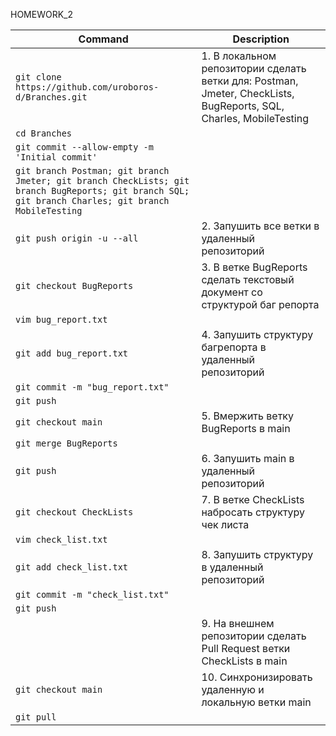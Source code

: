 HOMEWORK_2

| Command | Description |
| ---- | --- |
|`git clone https://github.com/uroboros-d/Branches.git`|1. В локальном репозитории сделать ветки для: Postman, Jmeter, CheckLists, BugReports, SQL, Charles, MobileTesting|
|`cd Branches`||
|`git commit --allow-empty -m 'Initial commit'`|
|`git branch Postman; git branch Jmeter; git branch CheckLists; git branch BugReports; git branch SQL; git branch Charles; git branch MobileTesting ` |                                     |
| `git push origin -u --all `|                           2. Запушить все ветки в удаленный репозиторий |
| `git checkout BugReports  `|                      3. В ветке BugReports сделать текстовый документ со структурой баг репорта |
| `vim bug_report.txt  `|                     |
| `git add bug_report.txt  `|                                      4. Запушить структуру багрепорта в удаленный репозиторий |
| `git commit -m "bug_report.txt"`| |
| `git push`| |
| `git checkout main `|                              5. Вмержить ветку BugReports в main |
| `git merge BugReports`| |
| `git push     `|                                   6. Запушить main в удаленный репозиторий |
| `git checkout CheckLists `|                        7. В ветке CheckLists набросать структуру чек листа    |                                        
| `vim check_list.txt`| |
| `git add check_list.txt `|                                      8. Запушить структуру в удаленный репозиторий |
| `git commit -m "check_list.txt"`| |
| `git push `| |
| |                                             9. На внешнем репозитории сделать Pull Request ветки CheckLists в main |
| `git checkout main    `|                           10. Синхронизировать удаленную и локальную ветки main |
| `git pull`| |
